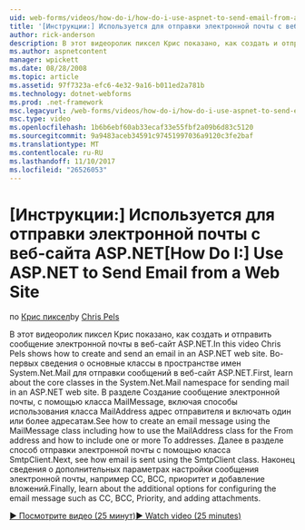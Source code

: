 ```yaml
---
uid: web-forms/videos/how-do-i/how-do-i-use-aspnet-to-send-email-from-a-web-site
title: '[Инструкции:] Используется для отправки электронной почты с веб-сайта ASP.NET | Документы Microsoft'
author: rick-anderson
description: В этот видеоролик пиксел Крис показано, как создать и отправить сообщение электронной почты в веб-сайт ASP.NET. Во-первых сведения о основными классами f имен System.Net.Mail...
ms.author: aspnetcontent
manager: wpickett
ms.date: 08/28/2008
ms.topic: article
ms.assetid: 97f7323a-efc6-4e32-9a16-b011ed2a781b
ms.technology: dotnet-webforms
ms.prod: .net-framework
msc.legacyurl: /web-forms/videos/how-do-i/how-do-i-use-aspnet-to-send-email-from-a-web-site
msc.type: video
ms.openlocfilehash: 1b6b6ebf60ab33ecaf33e55fbf2a09b6d83c5120
ms.sourcegitcommit: 9a9483aceb34591c97451997036a9120c3fe2baf
ms.translationtype: MT
ms.contentlocale: ru-RU
ms.lasthandoff: 11/10/2017
ms.locfileid: "26526053"
---
```

<a name="how-do-i-use-aspnet-to-send-email-from-a-web-site"></a><span data-ttu-id="1535e-104">[Инструкции:] Используется для отправки электронной почты с веб-сайта ASP.NET</span><span class="sxs-lookup"><span data-stu-id="1535e-104">[How Do I:] Use ASP.NET to Send Email from a Web Site</span></span>
====================
<span data-ttu-id="1535e-105">по [Крис пиксел](https://twitter.com/chrispels)</span><span class="sxs-lookup"><span data-stu-id="1535e-105">by [Chris Pels](https://twitter.com/chrispels)</span></span>

<span data-ttu-id="1535e-106">В этот видеоролик пиксел Крис показано, как создать и отправить сообщение электронной почты в веб-сайт ASP.NET.</span><span class="sxs-lookup"><span data-stu-id="1535e-106">In this video Chris Pels shows how to create and send an email in an ASP.NET web site.</span></span> <span data-ttu-id="1535e-107">Во-первых сведения о основные классы в пространстве имен System.Net.Mail для отправки сообщений в веб-сайт ASP.NET.</span><span class="sxs-lookup"><span data-stu-id="1535e-107">First, learn about the core classes in the System.Net.Mail namespace for sending mail in an ASP.NET web site.</span></span> <span data-ttu-id="1535e-108">В разделе Создание сообщение электронной почты, с помощью класса MailMessage, включая способы использования класса MailAddress адрес отправителя и включать один или более адресатам.</span><span class="sxs-lookup"><span data-stu-id="1535e-108">See how to create an email message using the MailMessage class including how to use the MailAddress class for the From address and how to include one or more To addresses.</span></span> <span data-ttu-id="1535e-109">Далее в разделе способ отправки электронной почты с помощью класса SmtpClient.</span><span class="sxs-lookup"><span data-stu-id="1535e-109">Next, see how email is sent using the SmtpClient class.</span></span> <span data-ttu-id="1535e-110">Наконец сведения о дополнительных параметрах настройки сообщения электронной почты, например CC, BCC, приоритет и добавление вложений.</span><span class="sxs-lookup"><span data-stu-id="1535e-110">Finally, learn about the additional options for configuring the email message such as CC, BCC, Priority, and adding attachments.</span></span>

[<span data-ttu-id="1535e-111">&#9654; Посмотрите видео (25 минут)</span><span class="sxs-lookup"><span data-stu-id="1535e-111">&#9654; Watch video (25 minutes)</span></span>](https://channel9.msdn.com/Blogs/ASP-NET-Site-Videos/how-do-i-use-aspnet-to-send-email-from-a-web-site)

